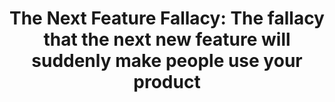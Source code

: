 ---
categories: all_articles articles
provider_display: "andrewchen.co"
provider_name: "andrewchen.co"
favicon_url: http://1g1uem2nc4jy1gzhn943ro0gz50.wpengine.netdna-cdn.com/wp-content/uploads/2015/05/favicon.png
title: "The Next Feature Fallacy: The fallacy that the next new feature will suddenly make people use your product"
published: 2015-06-04
source: http://andrewchen.co/the-next-feature-fallacy-the-fallacy-that-the-next-new-feature-will-suddenly-make-people-use-your-product/
thumbnail: http://andrewchen.co/wp-content/uploads/2015/05/Screenshot-2015-05-31-19.50.54.png
---